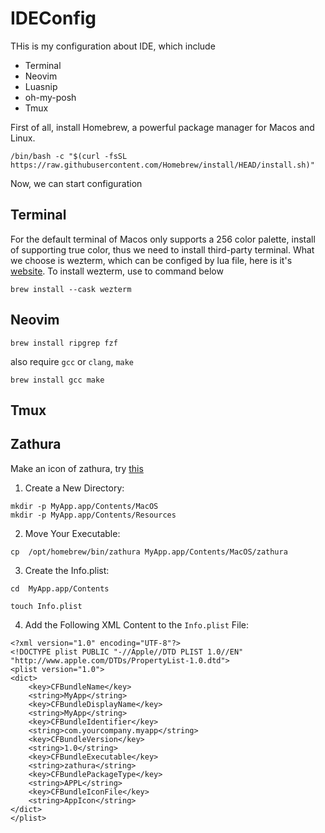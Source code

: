# IDEConfig
THis is my configuration about IDE, which include
- Terminal
- Neovim
- Luasnip
- oh-my-posh
- Tmux

First of all, install Homebrew, a powerful package manager for Macos and Linux.
```
/bin/bash -c "$(curl -fsSL https://raw.githubusercontent.com/Homebrew/install/HEAD/install.sh)"
```
Now, we can start configuration
## Terminal 
For the default terminal of Macos only supports a 256 color palette, install of supporting true color, thus we need to install third-party terminal.
What we choose is wezterm, which can be configed by lua file, here is it's [website](https://wezfurlong.org/wezterm/).
To install wezterm, use to command below
```
brew install --cask wezterm
```

## Neovim
```
brew install ripgrep fzf
```
also require `gcc` or `clang`, `make`
```
brew install gcc make
```
## Tmux

## Zathura 
Make an icon of zathura, try [this](https://github.com/zegervdv/homebrew-zathura/issues/122)
1. Create a New Directory:
```
mkdir -p MyApp.app/Contents/MacOS
mkdir -p MyApp.app/Contents/Resources
```
2. Move Your Executable: 
```
cp  /opt/homebrew/bin/zathura MyApp.app/Contents/MacOS/zathura
```
3. Create the Info.plist:
```
cd  MyApp.app/Contents
```
```
touch Info.plist
```

4. Add the Following XML Content to the `Info.plist` File:
```
<?xml version="1.0" encoding="UTF-8"?>
<!DOCTYPE plist PUBLIC "-//Apple//DTD PLIST 1.0//EN" "http://www.apple.com/DTDs/PropertyList-1.0.dtd">
<plist version="1.0">
<dict>
    <key>CFBundleName</key>
    <string>MyApp</string>
    <key>CFBundleDisplayName</key>
    <string>MyApp</string>
    <key>CFBundleIdentifier</key>
    <string>com.yourcompany.myapp</string>
    <key>CFBundleVersion</key>
    <string>1.0</string>
    <key>CFBundleExecutable</key>
    <string>zathura</string>
    <key>CFBundlePackageType</key>
    <string>APPL</string>
    <key>CFBundleIconFile</key>
    <string>AppIcon</string>
</dict>
</plist>
```

